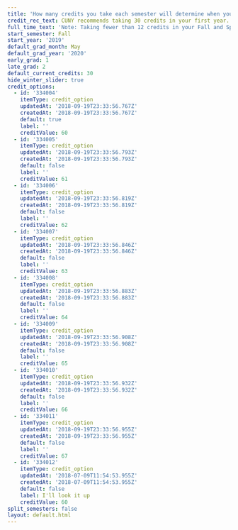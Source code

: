 ```yaml
---
title: 'How many credits you take each semester will determine when you graduate. '
credit_rec_text: CUNY recommends taking 30 credits in your first year.
full_time_text: 'Note: Taking fewer than 12 credits in your Fall and Spring semesters may affect your financial aid eligibility.'
start_semester: Fall
start_year: '2019'
default_grad_month: May
default_grad_year: '2020'
early_grad: 1
late_grad: 2
default_current_credits: 30
hide_winter_slider: true
credit_options:
  - id: '334004'
    itemType: credit_option
    updatedAt: '2018-09-19T23:33:56.767Z'
    createdAt: '2018-09-19T23:33:56.767Z'
    default: true
    label: ''
    creditValue: 60
  - id: '334005'
    itemType: credit_option
    updatedAt: '2018-09-19T23:33:56.793Z'
    createdAt: '2018-09-19T23:33:56.793Z'
    default: false
    label: ''
    creditValue: 61
  - id: '334006'
    itemType: credit_option
    updatedAt: '2018-09-19T23:33:56.819Z'
    createdAt: '2018-09-19T23:33:56.819Z'
    default: false
    label: ''
    creditValue: 62
  - id: '334007'
    itemType: credit_option
    updatedAt: '2018-09-19T23:33:56.846Z'
    createdAt: '2018-09-19T23:33:56.846Z'
    default: false
    label: ''
    creditValue: 63
  - id: '334008'
    itemType: credit_option
    updatedAt: '2018-09-19T23:33:56.883Z'
    createdAt: '2018-09-19T23:33:56.883Z'
    default: false
    label: ''
    creditValue: 64
  - id: '334009'
    itemType: credit_option
    updatedAt: '2018-09-19T23:33:56.908Z'
    createdAt: '2018-09-19T23:33:56.908Z'
    default: false
    label: ''
    creditValue: 65
  - id: '334010'
    itemType: credit_option
    updatedAt: '2018-09-19T23:33:56.932Z'
    createdAt: '2018-09-19T23:33:56.932Z'
    default: false
    label: ''
    creditValue: 66
  - id: '334011'
    itemType: credit_option
    updatedAt: '2018-09-19T23:33:56.955Z'
    createdAt: '2018-09-19T23:33:56.955Z'
    default: false
    label: ''
    creditValue: 67
  - id: '334012'
    itemType: credit_option
    updatedAt: '2018-07-09T11:54:53.955Z'
    createdAt: '2018-07-09T11:54:53.955Z'
    default: false
    label: I'll look it up
    creditValue: 60
split_semesters: false
layout: default.html
---
```


